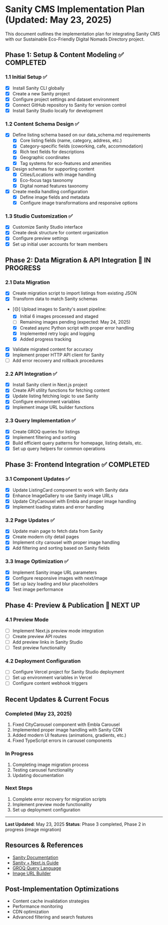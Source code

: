 # Sanity CMS Implementation Plan (Updated: May 23, 2025)

This document outlines the implementation plan for integrating Sanity CMS with our Sustainable Eco-Friendly Digital Nomads Directory project.

## Phase 1: Setup & Content Modeling ✅ COMPLETED

### 1.1 Initial Setup ✅

- [x] Install Sanity CLI globally
- [x] Create a new Sanity project
- [x] Configure project settings and dataset environment
- [x] Connect GitHub repository to Sanity for version control
- [x] Install Sanity Studio locally for development

### 1.2 Content Schema Design ✅

- [x] Define listing schema based on our data_schema.md requirements
  - [x] Core listing fields (name, category, address, etc.)
  - [x] Category-specific fields (coworking, cafe, accommodation)
  - [x] Rich text fields for descriptions
  - [x] Geographic coordinates
  - [x] Tag systems for eco-features and amenities
- [x] Design schemas for supporting content
  - [x] Cities/Locations with image handling
  - [x] Eco-focus tags taxonomy
  - [x] Digital nomad features taxonomy
- [x] Create media handling configuration
  - [x] Define image fields and metadata
  - [x] Configure image transformations and responsive options

### 1.3 Studio Customization ✅

- [x] Customize Sanity Studio interface
- [x] Create desk structure for content organization
- [x] Configure preview settings
- [x] Set up initial user accounts for team members

## Phase 2: Data Migration & API Integration 🚧 IN PROGRESS

### 2.1 Data Migration

- [x] Create migration script to import listings from existing JSON
- [x] Transform data to match Sanity schemas
- [🟡] Upload images to Sanity's asset pipeline:
  - [x] Initial 6 images processed and staged
  - [ ] Remaining images pending (expected: May 24, 2025)
  - [x] Created async Python script with proper error handling
  - [x] Implemented retry logic and logging
  - [x] Added progress tracking
- [x] Validate migrated content for accuracy
- [x] Implement proper HTTP API client for Sanity
- [ ] Add error recovery and rollback procedures

### 2.2 API Integration ✅

- [x] Install Sanity client in Next.js project
- [x] Create API utility functions for fetching content
- [x] Update listing fetching logic to use Sanity
- [x] Configure environment variables
- [x] Implement image URL builder functions

### 2.3 Query Implementation ✅

- [x] Create GROQ queries for listings
- [x] Implement filtering and sorting
- [x] Build efficient query patterns for homepage, listing details, etc.
- [x] Set up query helpers for common operations

## Phase 3: Frontend Integration ✅ COMPLETED

### 3.1 Component Updates ✅

- [x] Update ListingCard component to work with Sanity data
- [x] Enhance ImageGallery to use Sanity image URLs
- [x] Update CityCarousel with Embla and proper image handling
- [x] Implement loading states and error handling

### 3.2 Page Updates ✅

- [x] Update main page to fetch data from Sanity
- [x] Create modern city detail pages
- [x] Implement city carousel with proper image handling
- [x] Add filtering and sorting based on Sanity fields

### 3.3 Image Optimization ✅

- [x] Implement Sanity image URL parameters
- [x] Configure responsive images with next/image
- [x] Set up lazy loading and blur placeholders
- [x] Test image performance

## Phase 4: Preview & Publication 🔄 NEXT UP

### 4.1 Preview Mode

- [ ] Implement Next.js preview mode integration
- [ ] Create preview API routes
- [ ] Add preview links in Sanity Studio
- [ ] Test preview functionality

### 4.2 Deployment Configuration

- [ ] Configure Vercel project for Sanity Studio deployment
- [ ] Set up environment variables in Vercel
- [ ] Configure content webhook triggers

## Recent Updates & Current Focus

### Completed (May 23, 2025)

1. Fixed CityCarousel component with Embla Carousel
2. Implemented proper image handling with Sanity CDN
3. Added modern UI features (animations, gradients, etc.)
4. Fixed TypeScript errors in carousel components

### In Progress

1. Completing image migration process
2. Testing carousel functionality
3. Updating documentation

### Next Steps

1. Complete error recovery for migration scripts
2. Implement preview mode functionality
3. Set up deployment configuration

---

**Last Updated**: May 23, 2025
**Status**: Phase 3 completed, Phase 2 in progress (image migration)

## Resources & References

- [Sanity Documentation](https://www.sanity.io/docs)
- [Sanity + Next.js Guide](https://www.sanity.io/guides/using-sanity-with-nextjs)
- [GROQ Query Language](https://www.sanity.io/docs/groq)
- [Image URL Builder](https://www.sanity.io/docs/image-url)

## Post-Implementation Optimizations

- Content cache invalidation strategies
- Performance monitoring
- CDN optimization
- Advanced filtering and search features
